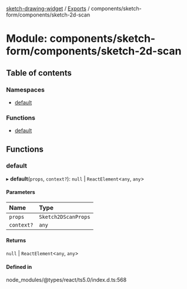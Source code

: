 [sketch-drawing-widget](../README.md) / [Exports](../modules.md) / components/sketch-form/components/sketch-2d-scan

# Module: components/sketch-form/components/sketch-2d-scan

## Table of contents

### Namespaces

-   [default](components_sketch_form_components_sketch_2d_scan.default.md)

### Functions

-   [default](components_sketch_form_components_sketch_2d_scan.md#default)

## Functions

### default

▸ **default**(`props`, `context?`): `null` \| `ReactElement`\<`any`, `any`\>

#### Parameters

| Name       | Type                |
| :--------- | :------------------ |
| `props`    | `Sketch2DScanProps` |
| `context?` | `any`               |

#### Returns

`null` \| `ReactElement`\<`any`, `any`\>

#### Defined in

node_modules/@types/react/ts5.0/index.d.ts:568
